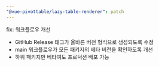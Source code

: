 ```yaml
---
"@vue-pivottable/lazy-table-renderer": patch
---
```


fix: 워크플로우 개선

- GitHub Release 태그가 올바른 버전 형식으로 생성되도록 수정
- main 워크플로우가 모든 패키지의 베타 버전을 확인하도록 개선
- 하위 패키지만 베타여도 프로덕션 배포 가능